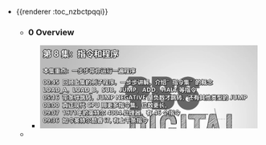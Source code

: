 - {{renderer :toc_nzbctpqqi}}
	- ### 0 Overview
		- ![image.png](../assets/image_1653711556033_0.png)
	-